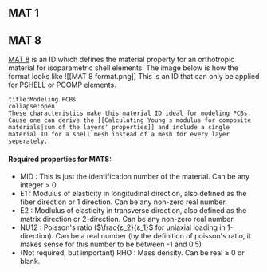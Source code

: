 ## MAT 1
## MAT 8
[MAT 8](https://knowledge.autodesk.com/search-result/caas/CloudHelp/cloudhelp/2019/ENU/NSTRN-Reference/files/GUID-C9C1D3A3-8338-4E15-8B5E-B2498A6EEE45-htm.html) is an ID which defines the material property for an orthotropic material for isoparametric shell elements. The image below is how the format looks like
![[MAT 8 format.png]]
This is an ID that can only be applied for PSHELL or PCOMP elements.
```ad-note
title:Modeling PCBs
collapse:open
These characteristics make this material ID ideal for modeling PCBs. Cause one can derive the [[Calculating Young's modulus for composite materials|sum of the layers' properties]] and include a single material ID for a shell mesh instead of a mesh for every layer seperately.
```

#### Required properties for MAT8:
* MID : This is just the identification number of the material. Can be any integer > 0.
* E1 : Modulus of elasticity in longitudinal direction, also defined as the fiber direction or 1 direction. Can be any non-zero real number.
* E2 : Modlulus of elasticity in transverse direction, also defined as the matrix direction or 2-direction. Can be any non-zero real number.
* NU12 : Poisson's ratio ($\frac{ε_2}{ε_1}$ for uniaxial loading in 1-direction). Can be a real number (by the definition of poisson's ratio, it makes sense for this number to be between -1 and 0.5)
* (Not required, but important)
  RHO : Mass density. Can be real $\geq$ 0 or blank.